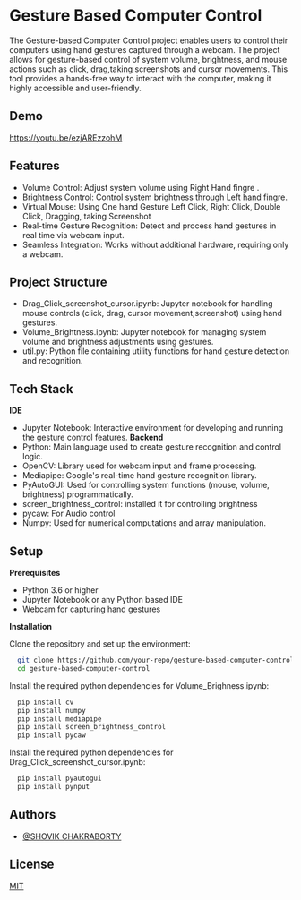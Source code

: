 # Gesture Based Computer Control

The Gesture-based Computer Control project enables users to control their computers using hand gestures captured through a webcam. The project allows for gesture-based control of system volume, brightness, and mouse actions such as click, drag,taking screenshots and cursor movements. This tool provides a hands-free way to interact with the computer, making it highly accessible and user-friendly.


## Demo

https://youtu.be/ezjAREzzohM


## Features

- Volume Control: Adjust system volume using Right Hand fingre .
- Brightness Control: Control system brightness through Left hand fingre.
- Virtual Mouse: Using One hand Gesture Left Click, Right Click, Double Click,   Dragging, taking Screenshot
- Real-time Gesture Recognition: Detect and process hand gestures in real time via webcam input.
- Seamless Integration: Works without additional hardware, requiring only a webcam.


## Project Structure
- Drag_Click_screenshot_cursor.ipynb: Jupyter notebook for handling mouse controls (click, drag, cursor movement,screenshot) using hand gestures.
- Volume_Brightness.ipynb: Jupyter notebook for managing system volume and brightness adjustments using gestures.
- util.py: Python file containing utility functions for hand gesture detection and recognition.
## Tech Stack
**IDE**
- Jupyter Notebook: Interactive environment for developing and running the gesture control features.
**Backend**
- Python: Main language used to create gesture recognition and control logic.
- OpenCV: Library used for webcam input and frame processing.
- Mediapipe: Google's real-time hand gesture recognition library.
- PyAutoGUI: Used for controlling system functions (mouse, volume, brightness) programmatically.
- screen_brightness_control: installed it for controlling brightness
- pycaw: For Audio control
- Numpy: Used for numerical computations and array manipulation.

## Setup
**Prerequisites**
- Python 3.6 or higher
- Jupyter Notebook or any Python based IDE
- Webcam for capturing hand gestures


**Installation**

Clone the repository and set up the environment:
```bash
  git clone https://github.com/your-repo/gesture-based-computer-control.git
  cd gesture-based-computer-control

```
Install the required  python dependencies for Volume_Brighness.ipynb:  

```bash
  pip install cv
  pip install numpy
  pip install mediapipe
  pip install screen_brightness_control
  pip install pycaw
```
Install the required  python dependencies for Drag_Click_screenshot_cursor.ipynb:

```bash
  pip install pyautogui
  pip install pynput
```
## Authors

- [@SHOVIK CHAKRABORTY](https://github.com/cshovik)


## License

[MIT](https://github.com/cshovik/Gesture-Based-Computer-Control?tab=MIT-1-ov-file#readme)


